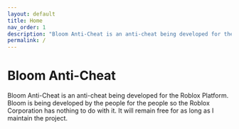 ```yaml
---
layout: default
title: Home
nav_order: 1
description: "Bloom Anti-Cheat is an anti-cheat being developed for the Roblox Platform."
permalink: /
---
```


# Bloom Anti-Cheat

Bloom Anti-Cheat is an anti-cheat being developed for the Roblox Platform.
Bloom is being developed by the people for the people so the Roblox Corporation
has nothing to do with it. It will remain free for as long as I maintain the project.
